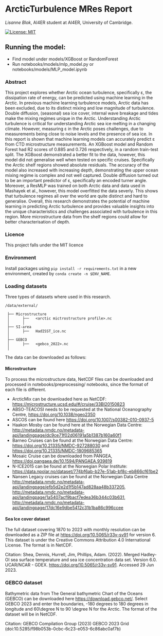 # ArcticTurbulence MRes Report

_Lisanne Blok_, AI4ER student at AI4ER, University of Cambridge.

[![License: MIT](https://img.shields.io/badge/License-MIT-orange.svg)](https://opensource.org/licenses/MIT)

## Running the model:
- Find model under models/XGBoost or RandomForest
- Run notebooks/models/mlp_model.py or notebooks/models/MLP_model.ipynb

### Abstract
This project explores whether Arctic ocean turbulence, specifically ε, the dissipation rate of
energy, can be predicted using machine learning in the Arctic.
In previous machine learning turbulence models, Arctic data has been excluded, due
to its distinct mixing and low magnitude of turbulence. Double diffusion, (seasonal) sea
ice cover, internal wave breakage and tides make the mixing regimes unique in the Arctic.
Understanding Arctic turbulence is critical for understanding Arctic sea ice melting in a changing
climate.
However, measuring ε in the Arctic poses challenges, due to measurements being close to
noise levels and the presence of sea ice.
In this report is shown that machine learning models can accurately predict ε from CTD
microstructure measurements.
An XGBoost model and Random Forest had R2 scores of 0.885 and 0.726 respectively, in
a random train-test split. The XGBoost demonstrated a better fit to the data, however, this
model did not generalise well when tested on specific cruises. Specifically the Arctic shelf
regions showed absolute residuals. The accuracy of the model also increased with increasing
depth, demonstrating the upper ocean mixing regime is complex and not well captured. Double
diffusion turned out to be an important predictor of ε, specifically an encoded turner angle.
Moreover, a ResMLP was trained on both Arctic data and data used in Mashayek et al., however,
this model overfitted the data severly. This shows that turbulence regimes all over the world
are quite distinct and hard to generalise.
Overall, this research demonstrates the potential of machine learning in predicting Arctic
turbulence and provides valuable insights into the unique characteristics and challenges associated
with turbulence in this region. More microstructure data from the shelf regions could allow for
better characterisation of depth.

### Licence
This project falls under the MIT licence


### Environment
Install packages using `pip install -r requirements.txt` in a new environment, created by `conda create -n $ENV_NAME`.

### Loading datasets
Three types of datasets where used in this research. 

`/data/external/`

```
 ├── Microstructure  
 │      ├──   <arctic mictrostructure profile>.nc  
 │      │      
 ├── SI-area
 │      ├──   HadISST_ice.nc
 │         
 ├── GEBCO
 │      ├──   <gebco_2022>.nc
 │         
```
The data can be downloaded as follows:

#### Microstructure
To process the microstructure data, NetCDF files can be downloaded and processed in notebooks/preprocessing/ notebooks, since the format of each file is different.

- ArcticMix can be downloaded here as NetCDF: https://microstructure.ucsd.edu/#/cruise/33BI20150823
- ABSO-TEACOSI needs to be requested at the National Oceanography Centre, https://doi.org/10.1038/ngeo2350 
- ASCOS can be found here https://doi.org/10.1007/s00382-010-0937-5
- Haakon Mosby can be found here at the Norwegian Data Centre: http://metadata.nmdc.no/metadata-api/landingpage/dc9ce71f02d06191a5b1387b160a60f1
- Barneo Cruises can be found at the Norwegian Data Centre: https://doi.org/10.21335/NMDC-927288030 and https://doi.org/10.21335/NMDC-1809685365 
- Mosaic Cruise can be downloaded from PANGEA, https://doi.pangaea.de/10.1594/PANGAEA.939819
- N-ICE2015 can be found at the Norwegian Polar Institute: https://data.npolar.no/dataset/774bf6ab-b27e-51ab-bf8c-eb866cf61be2
- Nansen Legacy cruises can be found at the Norwegian Data Centre http://metadata.nmdc.no/metadata-api/landingpage/efb5d2e2d1f5b147ad828aa48b337205, http://metadata.nmdc.no/metadata-api/landingpage/1a5407acf9bacf7edea36b344c03b631, http://metadata.nmdc.no/metadata-api/landingpage/17dc16e9dbe5412c31b1ba86c996ccee

#### Sea Ice cover dataset
The full dataset covering 1870 to 2023 with monthly resolution can be downloaded as a ZIP file at https://doi.org/10.5065/r33v-sv91 for version 6. This dataset is under the Creative Commons Attribution 4.0 International License. The format is in NetCDF.

Citation: Shea, Dennis, Hurrell, Jim, Phillips, Adam. (2022). Merged Hadley-OI sea surface temperature and sea ice concentration data set. Version 6.0. UCAR/NCAR - GDEX. https://doi.org/10.5065/r33v-sv91. Accessed 29 Jun 2023.

### GEBCO dataset
Bathymetric data from The General bathymetric Chart of the Oceans (GEBCO) can be downloaded here https://download.gebco.net/. Select GEBCO 2023 and enter the boundaries, -180 degrees to 180 degrees in longitude and 60\degree N to 90 \degree N for the Arctic. The format of the dataset will be in NetCDF.

Citation: GEBCO Compilation Group (2023) GEBCO 2023 Grid (doi:10.5285/f98b053b-0cbc-6c23-e053-6c86abc0af7b)
